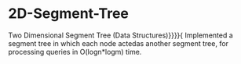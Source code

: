 # 2D-Segment-Tree
Two Dimensional Segment Tree (Data Structures)}}}}{ Implemented a segment tree in which each node actedas another segment tree, for processing queries in O(logn*logm) time.
